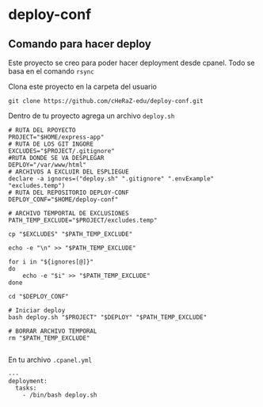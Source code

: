 # deploy-conf
## Comando para hacer deploy

Este proyecto se creo para poder hacer deployment desde cpanel.
Todo se basa en el comando `rsync`

Clona este proyecto en la carpeta del usuario

```
git clone https://github.com/cHeRaZ-edu/deploy-conf.git
```


Dentro de tu proyecto agrega un archivo `deploy.sh`

```
# RUTA DEL RPOYECTO
PROJECT="$HOME/express-app"
# RUTA DE LOS GIT INGORE
EXCLUDES="$PROJECT/.gitignore"
#RUTA DONDE SE VA DESPLEGAR
DEPLOY="/var/www/html"
# ARCHIVOS A EXCLUIR DEL ESPLIEGUE
declare -a ignores=("deploy.sh" ".gitignore" ".envExample" "excludes.temp")
# RUTA DEL REPOSITORIO DEPLOY-CONF
DEPLOY_CONF="$HOME/deploy-conf"

# ARCHIVO TEMPORTAL DE EXCLUSIONES
PATH_TEMP_EXCLUDE="$PROJECT/excludes.temp"

cp "$EXCLUDES" "$PATH_TEMP_EXCLUDE"

echo -e "\n" >> "$PATH_TEMP_EXCLUDE"

for i in "${ignores[@]}"
do
    echo -e "$i" >> "$PATH_TEMP_EXCLUDE"
done

cd "$DEPLOY_CONF"

# Iniciar deploy
bash deploy.sh "$PROJECT" "$DEPLOY" "$PATH_TEMP_EXCLUDE"

# BORRAR ARCHIVO TEMPORAL
rm "$PATH_TEMP_EXCLUDE"


```


En tu archivo `.cpanel.yml`

```
---
deployment:
  tasks:
    - /bin/bash deploy.sh
```